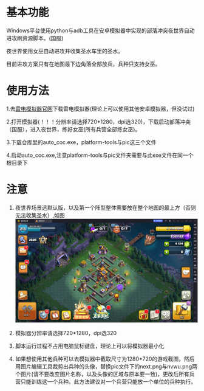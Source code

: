 # 基本功能
Windows平台使用python与adb工具在安卓模拟器中实现的部落冲突夜世界自动进攻刷资源脚本。(国服)  

夜世界使用女巫自动进攻并收集圣水车里的圣水。  

目前进攻方案只有在地图最下边角落全部放兵，兵种只支持女巫。  


# 使用方法

1.去[雷电模拟器官网](https://www.ldmnq.com/)下载雷电模拟器(理论上可以使用其他安卓模拟器，但没试过)

2.打开模拟器(！！！分辨率请选择720*1280，dpi选320)，下载启动部落冲突（国服），进入夜世界，练好女巫(所有兵营全部练女巫)。

3.下载仓库里的auto_coc.exe，platform-tools与pic这三个文件

4.启动auto_coc.exe,注意platform-tools与pic文件夹需要与此exe文件在同一个根目录下

# 注意

1. 夜世界场景选默认版，以及第一个阵型整体需要放在整个地图的最上方（否则无法收集圣水）,如图
   ![本地图片](./pic/eg.png "图片示例")

2. 模拟器分辨率请选择720*1280，dpi选320

3. 脚本运行过程不占用电脑鼠标键盘，理论上可以将模拟器最小化
   
4. 如果想使用其他兵种可以去模拟器中截取尺寸为1280*720的游戏截图，然后用图片编辑工具裁剪出兵种的头像，替换pic文件下的next.png与nvwu.png两个图片(请不要改变图片名称，以及头像的区域与原本要一致)，更改后所有兵营只能训练这一个兵种。此方法建议对一个兵营只能放一个单位的兵种执行。